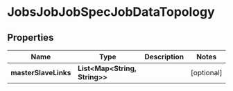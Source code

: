 

# JobsJobJobSpecJobDataTopology


## Properties

| Name | Type | Description | Notes |
|------------ | ------------- | ------------- | -------------|
|**masterSlaveLinks** | **List&lt;Map&lt;String, String&gt;&gt;** |  |  [optional] |



